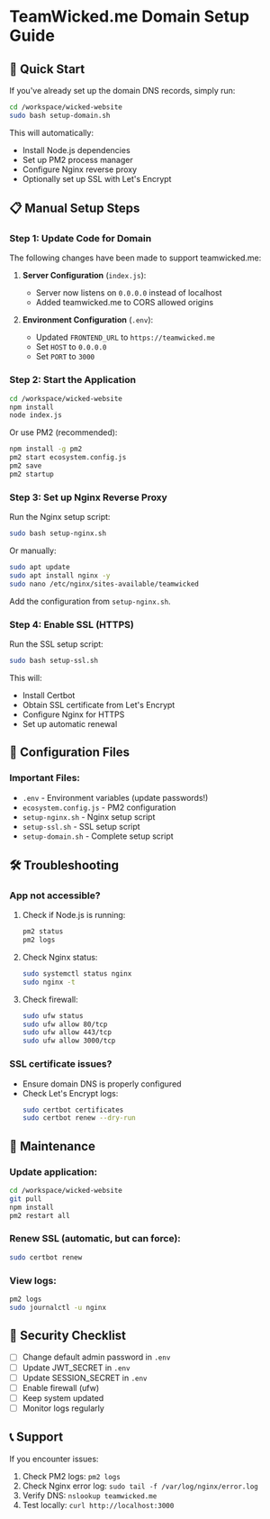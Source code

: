 # TeamWicked.me Domain Setup Guide

## 🚀 Quick Start

If you've already set up the domain DNS records, simply run:

```bash
cd /workspace/wicked-website
sudo bash setup-domain.sh
```

This will automatically:
- Install Node.js dependencies
- Set up PM2 process manager
- Configure Nginx reverse proxy
- Optionally set up SSL with Let's Encrypt

## 📋 Manual Setup Steps

### Step 1: Update Code for Domain

The following changes have been made to support teamwicked.me:

1. **Server Configuration** (`index.js`):
   - Server now listens on `0.0.0.0` instead of localhost
   - Added teamwicked.me to CORS allowed origins

2. **Environment Configuration** (`.env`):
   - Updated `FRONTEND_URL` to `https://teamwicked.me`
   - Set `HOST` to `0.0.0.0`
   - Set `PORT` to `3000`

### Step 2: Start the Application

```bash
cd /workspace/wicked-website
npm install
node index.js
```

Or use PM2 (recommended):
```bash
npm install -g pm2
pm2 start ecosystem.config.js
pm2 save
pm2 startup
```

### Step 3: Set up Nginx Reverse Proxy

Run the Nginx setup script:
```bash
sudo bash setup-nginx.sh
```

Or manually:
```bash
sudo apt update
sudo apt install nginx -y
sudo nano /etc/nginx/sites-available/teamwicked
```

Add the configuration from `setup-nginx.sh`.

### Step 4: Enable SSL (HTTPS)

Run the SSL setup script:
```bash
sudo bash setup-ssl.sh
```

This will:
- Install Certbot
- Obtain SSL certificate from Let's Encrypt
- Configure Nginx for HTTPS
- Set up automatic renewal

## 🔧 Configuration Files

### Important Files:
- `.env` - Environment variables (update passwords!)
- `ecosystem.config.js` - PM2 configuration
- `setup-nginx.sh` - Nginx setup script
- `setup-ssl.sh` - SSL setup script
- `setup-domain.sh` - Complete setup script

## 🛠️ Troubleshooting

### App not accessible?

1. Check if Node.js is running:
   ```bash
   pm2 status
   pm2 logs
   ```

2. Check Nginx status:
   ```bash
   sudo systemctl status nginx
   sudo nginx -t
   ```

3. Check firewall:
   ```bash
   sudo ufw status
   sudo ufw allow 80/tcp
   sudo ufw allow 443/tcp
   sudo ufw allow 3000/tcp
   ```

### SSL certificate issues?

- Ensure domain DNS is properly configured
- Check Let's Encrypt logs:
  ```bash
  sudo certbot certificates
  sudo certbot renew --dry-run
  ```

## 📝 Maintenance

### Update application:
```bash
cd /workspace/wicked-website
git pull
npm install
pm2 restart all
```

### Renew SSL (automatic, but can force):
```bash
sudo certbot renew
```

### View logs:
```bash
pm2 logs
sudo journalctl -u nginx
```

## 🔐 Security Checklist

- [ ] Change default admin password in `.env`
- [ ] Update JWT_SECRET in `.env`
- [ ] Update SESSION_SECRET in `.env`
- [ ] Enable firewall (ufw)
- [ ] Keep system updated
- [ ] Monitor logs regularly

## 📞 Support

If you encounter issues:
1. Check PM2 logs: `pm2 logs`
2. Check Nginx error log: `sudo tail -f /var/log/nginx/error.log`
3. Verify DNS: `nslookup teamwicked.me`
4. Test locally: `curl http://localhost:3000`